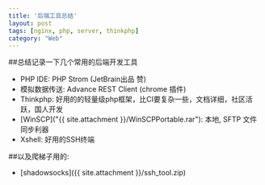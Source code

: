 ```yaml
---
title: '后端工具总结'
layout: post
tags: [nginx, php, server, thinkphp]
category: "Web"
---
```

##总结记录一下几个常用的后端开发工具
*   PHP IDE: PHP Strom (JetBrain出品 赞)
*   模拟数据传送: Advance REST Client (chrome 插件)
*   Thinkphp: 好用的的轻量级php框架，比CI要复杂一些，文档详细，社区活跃，国人开发
*   [WinSCP]("{{ site.attachment }}/WinSCPPortable.rar"): 本地, SFTP 文件同步利器
*   Xshell: 好用的SSH终端

##以及爬梯子用的:
*   [shadowsocks]({{ site.attachment }}/ssh_tool.zip)
